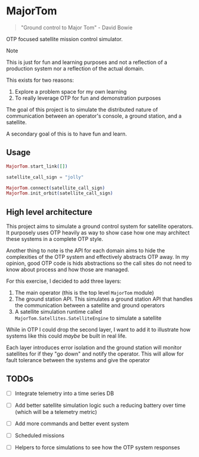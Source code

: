 # MajorTom

> "Ground control to Major Tom" - David Bowie

OTP focused satellite mission control simulator.

> [!NOTE]
> This is just for fun and learning purposes and not a reflection of a production system nor a reflection of the actual domain.

This exists for two reasons:

1. Explore a problem space for my own learning
2. To really leverage OTP for fun and demonstration purposes

The goal of this project is to simulate the distributed nature of communication
between an operator's console, a ground station, and a satellite.

A secondary goal of this is to have fun and learn.

## Usage

```elixir
MajorTom.start_link([])

satellite_call_sign = "jolly"

MajorTom.connect(satellite_call_sign)
MajorTom.init_orbit(satellite_call_sign)
```

## High level architecture

This project aims to simulate a ground control system for satellite operators.
It purposely uses OTP heavily as way to show case how one may architect these systems
in a complete OTP style. 

Another thing to note is the API for each domain aims to hide the complexities of the
OTP system and effectively abstracts OTP away. In my opinion, good OTP code is hids
abstractions so the call sites do not need to know about process and how those are managed.

For this exercise, I decided to add three layers:

1. The main operator (this is the top level `MajorTom` module)
2. The ground station API. This simulates a ground station API that handles the communication
between a satellite and ground operators
3. A satellite simulation runtime called `MajorTom.Satellites.SatelliteEngine` to simulate a satellite

While in OTP I could drop the second layer, I want to add it to illustrate how
systems like this could _maybe_ be built in real life.

Each layer introduces error isolation and the ground station will monitor
satellites for if they "go down" and notify the operator. This will allow for
fault tolerance between the systems and give the operator 

## TODOs

- [ ] Integrate telemetry into a time series DB
- [ ] Add better satellite simulation logic such a reducing battery over time (which will be a telemetry metric)
- [ ] Add more commands and better event system
- [ ] Scheduled missions 
- [ ] Helpers to force simulations to see how the OTP system responses

